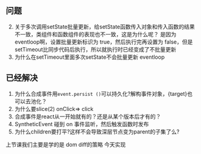 ## 问题
2. 关于多次调用setState批量更新，给setState函数传入对象和传入函数的结果不一致，类组件和函数组件的表现也不一致，这是为什么呢？
是因为 eventloop啊，设置批量更新标识为 true，然后执行完再设置为 false，但是setTimeout比同步代码后执行，所以就执行时已经变成了不批量更新
3. 为什么在setTimeout里面多次setState不会批量更新  eventloop


## 已经解决
1. 为什么合成事件用`event.persist ()`可以持久化?解构事件对象，{target}也可以去池化？
4. 为什么要slice(2)  onClick=> click 
5. 合成事件是react从一开始就有的？还是从某个版本后才有的？
6. SyntheticEvent 碰到 on 事件监听，然后触发函数时发布
7. 为什么children要打平?这样不会导致深层节点变为parent的子集了么?

上节课我们主要是学的是 dom diff的策略
今天实现